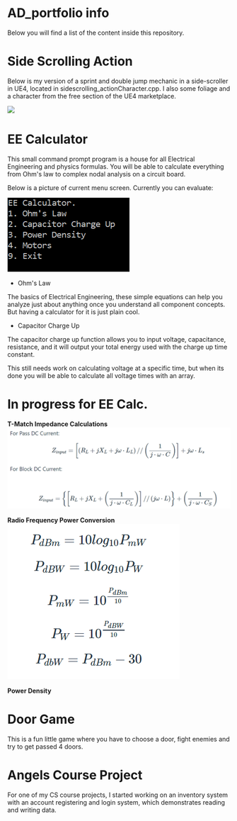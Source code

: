 # AD_portfolio info
Below you will find a list of the content inside this repository.

# Side Scrolling Action
Below is my version of a sprint and double jump mechanic in a side-scroller in UE4, located in sidescrolling_actionCharacter.cpp. I also some foliage and a character from the free section of the UE4 marketplace.

![](pictures/sprint-doublejump.gif)

# EE Calculator
This small command prompt program is a house for all Electrical Engineering and physics formulas. You will be able to calculate everything from Ohm's law to complex nodal analysis on a circuit board.

Below is a picture of current menu screen. Currently you can evaluate:

![](pictures/EE%20menu.PNG)

  * Ohm's Law
  
The basics of Electrical Engineering, these simple equations can help you analyze just about anything once you understand all component concepts. But having a calculator for it is just plain cool.

 * Capacitor Charge Up
 
The capacitor charge up function allows you to input voltage, capacitance, resistance, and it will output your total energy used with the charge up time constant.

This still needs work on calculating voltage at a specific time, but when its done you will be able to calculate all voltage times with an array.

# In progress for EE Calc.

**T-Match Impedance Calculations**
![](pictures/t-match.PNG)

**Radio Frequency Power Conversion**
![](pictures/RF-power-conv.PNG)

 **Power Density**



# Door Game

This is a fun little game where you have to choose a door, fight enemies and try to get passed 4 doors.


# Angels Course Project
For one of my CS course projects, I started working on an inventory system with an account registering and login system, which demonstrates reading and writing data.
